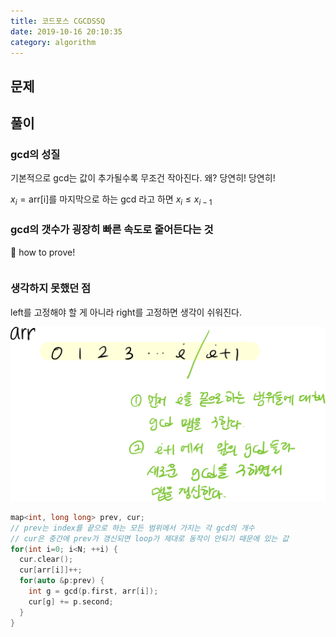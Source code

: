 ```yaml
---
title: 코드포스 CGCDSSQ
date: 2019-10-16 20:10:35
category: algorithm
---
```


## 문제 



## 풀이 

### gcd의 성질 

기본적으로 gcd는 값이 추가될수록 무조건 작아진다. 왜? 당연히! 당연히!

$x_i = \text{arr[i]를 마지막으로 하는 gcd 라고 하면 } x_i\le x_{i-1}$

### gcd의 갯수가 굉장히 빠른 속도로 줄어든다는 것 

:thinking: how to prove! 

```

```



### 생각하지 못했던 점 

left를 고정해야 할 게 아니라 right를 고정하면 생각이 쉬워진다. 

![image-20191016205339683](images/image-20191016205339683.png)

```cpp
map<int, long long> prev, cur; 
// prev는 index를 끝으로 하는 모든 범위에서 가지는 각 gcd의 개수 
// cur은 중간에 prev가 갱신되면 loop가 제대로 동작이 안되기 때문에 있는 값 
for(int i=0; i<N; ++i) {
  cur.clear();
  cur[arr[i]]++;
  for(auto &p:prev) {
    int g = gcd(p.first, arr[i]);
    cur[g] += p.second;
  }
}
```



